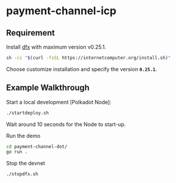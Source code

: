 # payment-channel-icp

## Requirement
Install [dfx](https://internetcomputer.org/docs/building-apps/getting-started/install) with maximum version v0.25.1.

```sh
sh -ci "$(curl -fsSL https://internetcomputer.org/install.sh)"
```

Choose customize installation and specify the version **`0.25.1`**.

## Example Walkthrough

Start a local development [Polkadot Node]: 

```sh
./startdeploy.sh
```

Wait around 10 seconds for the Node to start-up.

Run the demo
```sh
cd payment-channel-dot/
go run .
```

Stop the devnet
```sh
./stopdfx.sh
```
